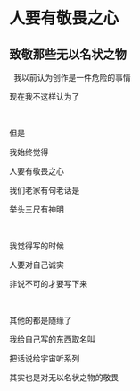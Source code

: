# 人要有敬畏之心  

## 致敬那些无以名状之物  

&nbsp;
我以前认为创作是一件危险的事情  

现在我不这样认为了

&nbsp;

但是  

我始终觉得  

人要有敬畏之心
&nbsp;

我们老家有句老话是  

举头三尺有神明

&nbsp;

我觉得写的时候  

人要对自己诚实  

非说不可的才要写下来

&nbsp;

其他的都是随缘了  

我给自己写的东西取名叫  

把话说给宇宙听系列  

其实也是对无以名状之物的敬畏  

